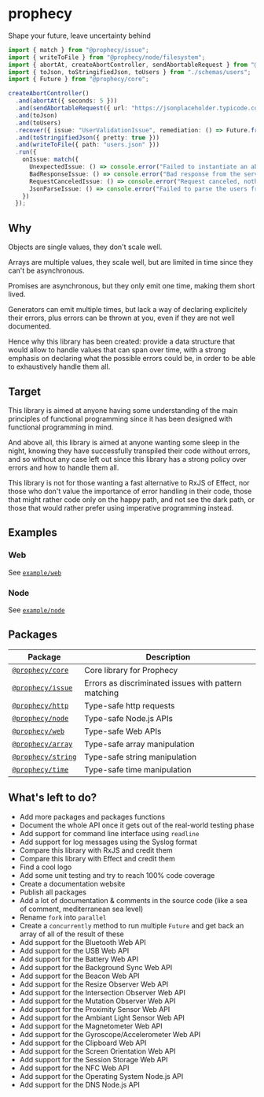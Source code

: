 # prophecy

Shape your future, leave uncertainty behind

```typescript
import { match } from "@prophecy/issue";
import { writeToFile } from "@prophecy/node/filesystem";
import { abortAt, createAbortController, sendAbortableRequest } from "@prophecy/http";
import { toJson, toStringifiedJson, toUsers } from "./schemas/users";
import { Future } from "@prophecy/core";

createAbortController()
  .and(abortAt({ seconds: 5 }))
  .and(sendAbortableRequest({ url: "https://jsonplaceholder.typicode.com/users" }))
  .and(toJson)
  .and(toUsers)
  .recover({ issue: "UserValidationIssue", remediation: () => Future.fromValue(() => []) })
  .and(toStringifiedJson({ pretty: true }))
  .and(writeToFile({ path: "users.json" }))
  .run({
    onIssue: match({
      UnexpectedIssue: () => console.error("Failed to instantiate an abort controller"),
      BadResponseIssue: () => console.error("Bad response from the server."),
      RequestCanceledIssue: () => console.error("Request canceled, nothing to do."),
      JsonParseIssue: () => console.error("Failed to parse the users from the response."),
    })
  });
```

## Why

Objects are single values, they don't scale well.

Arrays are multiple values, they scale well, but are limited in time since they can't be asynchronous.

Promises are asynchronous, but they only emit one time, making them short lived.

Generators can emit multiple times, but lack a way of declaring explicitely their errors, plus errors can be thrown at you, even if they are not well documented.

Hence why this library has been created: provide a data structure that would allow to handle values that can span over time, with a strong emphasis on declaring what the possible errors could be, in order to be able to exhaustively handle them all.

## Target

This library is aimed at anyone having some understanding of the main principles of functional programming since it has been designed with functional programming in mind.

And above all, this library is aimed at anyone wanting some sleep in the night, knowing they have successfully transpiled their code without errors, and so without any case left out since this library has a strong policy over errors and how to handle them all.

This library is not for those wanting a fast alternative to RxJS of Effect, nor those who don't value the importance of error handling in their code, those that might rather code only on the happy path, and not see the dark path, or those that would rather prefer using imperative programming instead.

## Examples

### Web

See [`example/web`](./example/web)

### Node

See [`example/node`](./example/node)

## Packages

Package | Description
---|---
[`@prophecy/core`](./packages/core) | Core library for Prophecy
[`@prophecy/issue`](./packages/issue) | Errors as discriminated issues with pattern matching
[`@prophecy/http`](./packages/http) | Type-safe http requests
[`@prophecy/node`](./packages/node) | Type-safe Node.js APIs
[`@prophecy/web`](./packages/web) | Type-safe Web APIs
[`@prophecy/array`](./packages/array) | Type-safe array manipulation
[`@prophecy/string`](./packages/string) | Type-safe string manipulation
[`@prophecy/time`](./packages/time) | Type-safe time manipulation

## What's left to do?

- Add more packages and packages functions
- Document the whole API once it gets out of the real-world testing phase
- Add support for command line interface using `readline`
- Add support for log messages using the Syslog format
- Compare this library with RxJS and credit them
- Compare this library with Effect and credit them
- Find a cool logo
- Add some unit testing and try to reach 100% code coverage
- Create a documentation website
- Publish all packages
- Add a lot of documentation & comments in the source code (like a sea of comment, mediterranean sea level)
- Rename `fork` into `parallel`
- Create a `concurrently` method to run multiple `Future` and get back an array of all of the result of these
- Add support for the Bluetooth Web API
- Add support for the USB Web API
- Add support for the Battery Web API
- Add support for the Background Sync Web API
- Add support for the Beacon Web API
- Add support for the Resize Observer Web API
- Add support for the Intersection Observer Web API
- Add support for the Mutation Observer Web API
- Add support for the Proximity Sensor Web API
- Add support for the Ambiant Light Sensor Web API
- Add support for the Magnetometer Web API
- Add support for the Gyroscope/Accelerometer Web API
- Add support for the Clipboard Web API
- Add support for the Screen Orientation Web API
- Add support for the Session Storage Web API
- Add support for the NFC Web API
- Add support for the Operating System Node.js API
- Add support for the DNS Node.js API